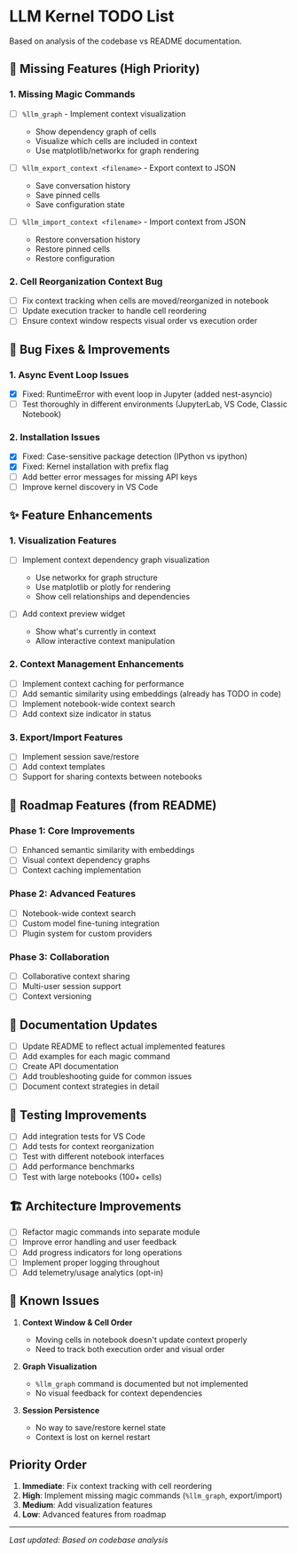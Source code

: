 # LLM Kernel TODO List

Based on analysis of the codebase vs README documentation.

## 🚨 Missing Features (High Priority)

### 1. Missing Magic Commands
- [ ] `%llm_graph` - Implement context visualization
  - Show dependency graph of cells
  - Visualize which cells are included in context
  - Use matplotlib/networkx for graph rendering
  
- [ ] `%llm_export_context <filename>` - Export context to JSON
  - Save conversation history
  - Save pinned cells
  - Save configuration state
  
- [ ] `%llm_import_context <filename>` - Import context from JSON
  - Restore conversation history
  - Restore pinned cells
  - Restore configuration

### 2. Cell Reorganization Context Bug
- [ ] Fix context tracking when cells are moved/reorganized in notebook
- [ ] Update execution tracker to handle cell reordering
- [ ] Ensure context window respects visual order vs execution order

## 🔧 Bug Fixes & Improvements

### 1. Async Event Loop Issues
- [x] Fixed: RuntimeError with event loop in Jupyter (added nest-asyncio)
- [ ] Test thoroughly in different environments (JupyterLab, VS Code, Classic Notebook)

### 2. Installation Issues
- [x] Fixed: Case-sensitive package detection (IPython vs ipython)
- [x] Fixed: Kernel installation with prefix flag
- [ ] Add better error messages for missing API keys
- [ ] Improve kernel discovery in VS Code

## ✨ Feature Enhancements

### 1. Visualization Features
- [ ] Implement context dependency graph visualization
  - Use networkx for graph structure
  - Use matplotlib or plotly for rendering
  - Show cell relationships and dependencies
  
- [ ] Add context preview widget
  - Show what's currently in context
  - Allow interactive context manipulation
  
### 2. Context Management Enhancements
- [ ] Implement context caching for performance
- [ ] Add semantic similarity using embeddings (already has TODO in code)
- [ ] Implement notebook-wide context search
- [ ] Add context size indicator in status

### 3. Export/Import Features
- [ ] Implement session save/restore
- [ ] Add context templates
- [ ] Support for sharing contexts between notebooks

## 🎯 Roadmap Features (from README)

### Phase 1: Core Improvements
- [ ] Enhanced semantic similarity with embeddings
- [ ] Visual context dependency graphs
- [ ] Context caching implementation

### Phase 2: Advanced Features  
- [ ] Notebook-wide context search
- [ ] Custom model fine-tuning integration
- [ ] Plugin system for custom providers

### Phase 3: Collaboration
- [ ] Collaborative context sharing
- [ ] Multi-user session support
- [ ] Context versioning

## 📝 Documentation Updates

- [ ] Update README to reflect actual implemented features
- [ ] Add examples for each magic command
- [ ] Create API documentation
- [ ] Add troubleshooting guide for common issues
- [ ] Document context strategies in detail

## 🧪 Testing Improvements

- [ ] Add integration tests for VS Code
- [ ] Add tests for context reorganization
- [ ] Test with different notebook interfaces
- [ ] Add performance benchmarks
- [ ] Test with large notebooks (100+ cells)

## 🏗️ Architecture Improvements

- [ ] Refactor magic commands into separate module
- [ ] Improve error handling and user feedback
- [ ] Add progress indicators for long operations
- [ ] Implement proper logging throughout
- [ ] Add telemetry/usage analytics (opt-in)

## 🐛 Known Issues

1. **Context Window & Cell Order**
   - Moving cells in notebook doesn't update context properly
   - Need to track both execution order and visual order

2. **Graph Visualization**
   - `%llm_graph` command is documented but not implemented
   - No visual feedback for context dependencies

3. **Session Persistence**
   - No way to save/restore kernel state
   - Context is lost on kernel restart

## Priority Order

1. **Immediate**: Fix context tracking with cell reordering
2. **High**: Implement missing magic commands (`%llm_graph`, export/import)
3. **Medium**: Add visualization features
4. **Low**: Advanced features from roadmap

---

*Last updated: Based on codebase analysis*